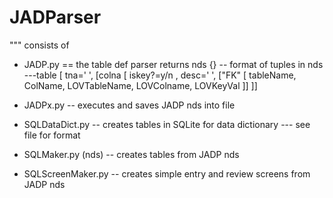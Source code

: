 # JADParser
""" consists of
- JADP.py == the table def parser returns nds {}
-- format of tuples in nds
---table [ tna=' ', [colna [ iskey?=y/n , desc=' ', ["FK" [ tableName, ColName, LOVTableName, LOVColname, LOVKeyVal ]] ]]

- JADPx.py
-- executes and saves JADP nds into file

- SQLDataDict.py
-- creates tables in SQLite for data dictionary
--- see file for format

- SQLMaker.py (nds) 
-- creates tables from JADP nds

- SQLScreenMaker.py
-- creates simple entry and review screens from JADP nds
